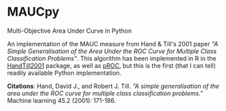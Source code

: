 # MAUCpy
Multi-Objective Area Under Curve in Python

An implementation of the MAUC measure from Hand & Till's 2001 paper *"A Simple Generalisation of the Area Under the ROC Curve for Multiple Class Classification Problems"*. This algorithm has been implemented in R in the [HandTill2001](https://cran.r-project.org/web/packages/HandTill2001/index.html) package, as well as [pROC](https://cran.r-project.org/web/packages/pROC/index.html), but this is the first (that I can tell) readily available Python implementation.

**Citations**:
Hand, David J., and Robert J. Till. *"A simple generalisation of the area under the ROC curve for multiple class classification problems."* Machine learning 45.2 (2001): 171-186.
